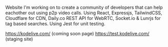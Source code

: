 Website I'm working on to create a community of developers that can help eachother out using p2p video calls. Using React, Expressjs, TailwindCSS, Cloudflare for CDN, Daily.co REST API for WebRTC, Socket.io & Lunrjs for tag based searches. Using Jest for unit testing. 

https://kodelive.com/ (coming soon page)
https://test.kodelive.com/ (staging site)
